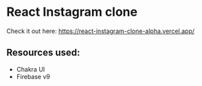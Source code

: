 # React Instagram clone

Check it out here: https://react-instagram-clone-alpha.vercel.app/

## Resources used: 
  * Chakra UI
  * Firebase v9